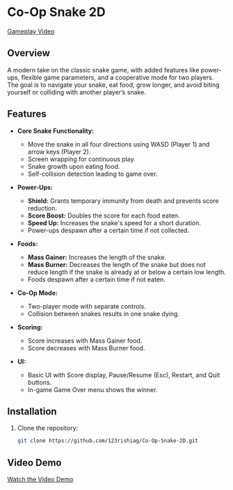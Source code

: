 # Co-Op Snake 2D

[Gameplay Video](https://www.loom.com/share/40a3ddbdbeff4dafb783bdcd49f2e287?sid=d788edd2-331a-4785-8577-85a8c434aee7)

## Overview

A modern take on the classic snake game, with added features like power-ups, flexible game parameters, and a cooperative mode for two players. The goal is to navigate your snake, eat food, grow longer, and avoid biting yourself or colliding with another player’s snake.

## Features

- **Core Snake Functionality:**
  - Move the snake in all four directions using WASD (Player 1) and arrow keys (Player 2).
  - Screen wrapping for continuous play.
  - Snake growth upon eating food.
  - Self-collision detection leading to game over.

- **Power-Ups:**
  - **Shield:** Grants temporary immunity from death and prevents score reduction.
  - **Score Boost:** Doubles the score for each food eaten.
  - **Speed Up:** Increases the snake's speed for a short duration.
  - Power-ups despawn after a certain time if not collected.

- **Foods:**
  - **Mass Gainer:** Increases the length of the snake.
  - **Mass Burner:** Decreases the length of the snake but does not reduce length if the snake is already at or below a certain low length.
  - Foods despawn after a certain time if not eaten.

- **Co-Op Mode:**
  - Two-player mode with separate controls.
  - Collision between snakes results in one snake dying.

- **Scoring:**
  - Score increases with Mass Gainer food.
  - Score decreases with Mass Burner food.

- **UI:**
  - Basic UI with Score display, Pause/Resume (Esc), Restart, and Quit buttons.
  - In-game Game Over menu shows the winner.

## Installation

1. Clone the repository:
   ```bash
   git clone https://github.com/123rishiag/Co-Op-Snake-2D.git
   
## Video Demo

[Watch the Video Demo](https://www.loom.com/share/40a3ddbdbeff4dafb783bdcd49f2e287?sid=7abd634e-2f5b-472a-908a-aaf80d07af36)
